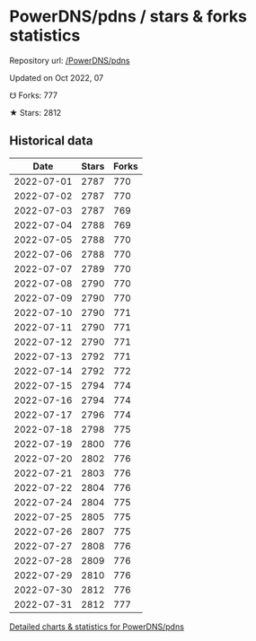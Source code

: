 # PowerDNS/pdns / stars & forks statistics

Repository url: [/PowerDNS/pdns](https://github.com/PowerDNS/pdns)

Updated on Oct 2022, 07

☋ Forks: 777

★ Stars: 2812

## Historical data
| Date | Stars | Forks |
|------|-------|-------|
| 2022-07-01 | 2787 | 770 | 
| 2022-07-02 | 2787 | 770 | 
| 2022-07-03 | 2787 | 769 | 
| 2022-07-04 | 2788 | 769 | 
| 2022-07-05 | 2788 | 770 | 
| 2022-07-06 | 2788 | 770 | 
| 2022-07-07 | 2789 | 770 | 
| 2022-07-08 | 2790 | 770 | 
| 2022-07-09 | 2790 | 770 | 
| 2022-07-10 | 2790 | 771 | 
| 2022-07-11 | 2790 | 771 | 
| 2022-07-12 | 2790 | 771 | 
| 2022-07-13 | 2792 | 771 | 
| 2022-07-14 | 2792 | 772 | 
| 2022-07-15 | 2794 | 774 | 
| 2022-07-16 | 2794 | 774 | 
| 2022-07-17 | 2796 | 774 | 
| 2022-07-18 | 2798 | 775 | 
| 2022-07-19 | 2800 | 776 | 
| 2022-07-20 | 2802 | 776 | 
| 2022-07-21 | 2803 | 776 | 
| 2022-07-22 | 2804 | 776 | 
| 2022-07-24 | 2804 | 775 | 
| 2022-07-25 | 2805 | 775 | 
| 2022-07-26 | 2807 | 775 | 
| 2022-07-27 | 2808 | 776 | 
| 2022-07-28 | 2809 | 776 | 
| 2022-07-29 | 2810 | 776 | 
| 2022-07-30 | 2812 | 776 | 
| 2022-07-31 | 2812 | 777 | 


[Detailed charts & statistics for PowerDNS/pdns](https://reviewgithub.com/rep/PowerDNS/pdns)
